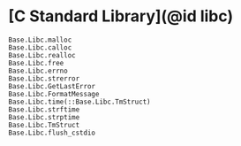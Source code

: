 # [C Standard Library](@id libc)

```@docs
Base.Libc.malloc
Base.Libc.calloc
Base.Libc.realloc
Base.Libc.free
Base.Libc.errno
Base.Libc.strerror
Base.Libc.GetLastError
Base.Libc.FormatMessage
Base.Libc.time(::Base.Libc.TmStruct)
Base.Libc.strftime
Base.Libc.strptime
Base.Libc.TmStruct
Base.Libc.flush_cstdio
```
